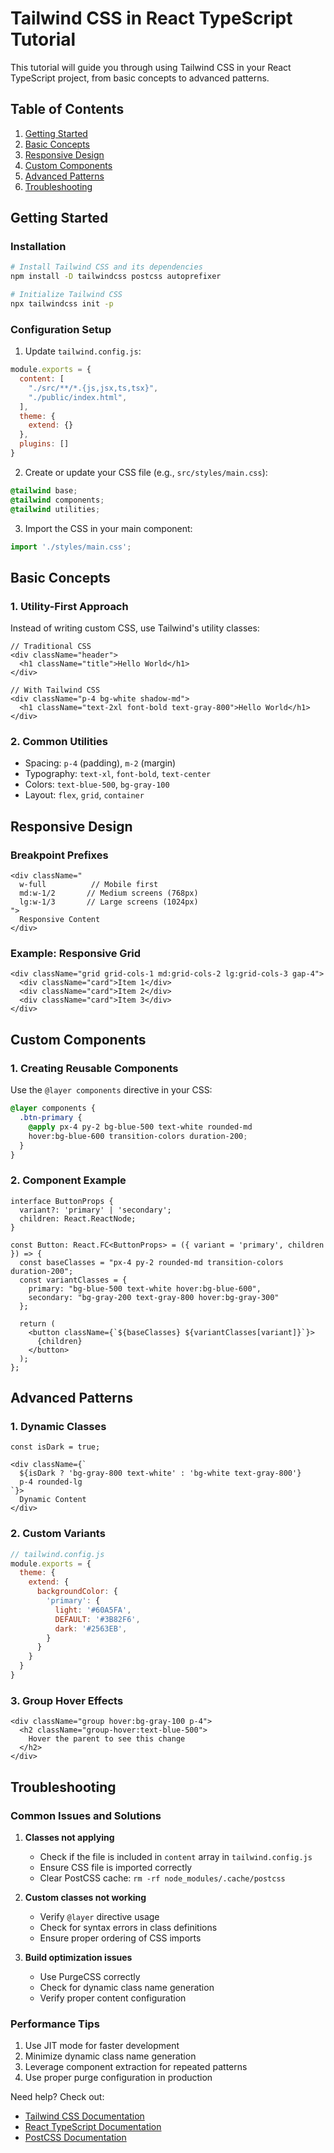 # Tailwind CSS in React TypeScript Tutorial

This tutorial will guide you through using Tailwind CSS in your React TypeScript project, from basic concepts to advanced patterns.

## Table of Contents
1. [Getting Started](#getting-started)
2. [Basic Concepts](#basic-concepts)
3. [Responsive Design](#responsive-design)
4. [Custom Components](#custom-components)
5. [Advanced Patterns](#advanced-patterns)
6. [Troubleshooting](#troubleshooting)

## Getting Started

### Installation
```bash
# Install Tailwind CSS and its dependencies
npm install -D tailwindcss postcss autoprefixer

# Initialize Tailwind CSS
npx tailwindcss init -p
```

### Configuration Setup
1. Update `tailwind.config.js`:
```javascript
module.exports = {
  content: [
    "./src/**/*.{js,jsx,ts,tsx}",
    "./public/index.html",
  ],
  theme: {
    extend: {}
  },
  plugins: []
}
```

2. Create or update your CSS file (e.g., `src/styles/main.css`):
```css
@tailwind base;
@tailwind components;
@tailwind utilities;
```

3. Import the CSS in your main component:
```typescript
import './styles/main.css';
```

## Basic Concepts

### 1. Utility-First Approach
Instead of writing custom CSS, use Tailwind's utility classes:

```tsx
// Traditional CSS
<div className="header">
  <h1 className="title">Hello World</h1>
</div>

// With Tailwind CSS
<div className="p-4 bg-white shadow-md">
  <h1 className="text-2xl font-bold text-gray-800">Hello World</h1>
</div>
```

### 2. Common Utilities
- Spacing: `p-4` (padding), `m-2` (margin)
- Typography: `text-xl`, `font-bold`, `text-center`
- Colors: `text-blue-500`, `bg-gray-100`
- Layout: `flex`, `grid`, `container`

## Responsive Design

### Breakpoint Prefixes
```tsx
<div className="
  w-full          // Mobile first
  md:w-1/2       // Medium screens (768px)
  lg:w-1/3       // Large screens (1024px)
">
  Responsive Content
</div>
```

### Example: Responsive Grid
```tsx
<div className="grid grid-cols-1 md:grid-cols-2 lg:grid-cols-3 gap-4">
  <div className="card">Item 1</div>
  <div className="card">Item 2</div>
  <div className="card">Item 3</div>
</div>
```

## Custom Components

### 1. Creating Reusable Components
Use the `@layer components` directive in your CSS:

```css
@layer components {
  .btn-primary {
    @apply px-4 py-2 bg-blue-500 text-white rounded-md
    hover:bg-blue-600 transition-colors duration-200;
  }
}
```

### 2. Component Example
```tsx
interface ButtonProps {
  variant?: 'primary' | 'secondary';
  children: React.ReactNode;
}

const Button: React.FC<ButtonProps> = ({ variant = 'primary', children }) => {
  const baseClasses = "px-4 py-2 rounded-md transition-colors duration-200";
  const variantClasses = {
    primary: "bg-blue-500 text-white hover:bg-blue-600",
    secondary: "bg-gray-200 text-gray-800 hover:bg-gray-300"
  };

  return (
    <button className={`${baseClasses} ${variantClasses[variant]}`}>
      {children}
    </button>
  );
};
```

## Advanced Patterns

### 1. Dynamic Classes
```tsx
const isDark = true;

<div className={`
  ${isDark ? 'bg-gray-800 text-white' : 'bg-white text-gray-800'}
  p-4 rounded-lg
`}>
  Dynamic Content
</div>
```

### 2. Custom Variants
```javascript
// tailwind.config.js
module.exports = {
  theme: {
    extend: {
      backgroundColor: {
        'primary': {
          light: '#60A5FA',
          DEFAULT: '#3B82F6',
          dark: '#2563EB',
        }
      }
    }
  }
}
```

### 3. Group Hover Effects
```tsx
<div className="group hover:bg-gray-100 p-4">
  <h2 className="group-hover:text-blue-500">
    Hover the parent to see this change
  </h2>
</div>
```

## Troubleshooting

### Common Issues and Solutions

1. **Classes not applying**
   - Check if the file is included in `content` array in `tailwind.config.js`
   - Ensure CSS file is imported correctly
   - Clear PostCSS cache: `rm -rf node_modules/.cache/postcss`

2. **Custom classes not working**
   - Verify `@layer` directive usage
   - Check for syntax errors in class definitions
   - Ensure proper ordering of CSS imports

3. **Build optimization issues**
   - Use PurgeCSS correctly
   - Check for dynamic class name generation
   - Verify proper content configuration

### Performance Tips
1. Use JIT mode for faster development
2. Minimize dynamic class name generation
3. Leverage component extraction for repeated patterns
4. Use proper purge configuration in production

Need help? Check out:
- [Tailwind CSS Documentation](https://tailwindcss.com/docs)
- [React TypeScript Documentation](https://www.typescriptlang.org/docs/handbook/react.html)
- [PostCSS Documentation](https://postcss.org/)
